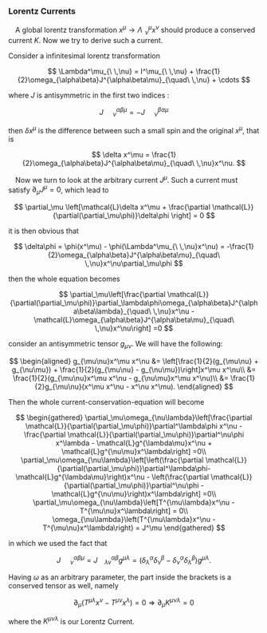 ### Lorentz Currents

&emsp;A global lorentz transformation $x^\mu \to \Lambda^\mu_{\ \,\nu}x^\nu$ should produce a conserved current $K$. Now we try to derive such a current.

Consider a infinitesimal lorentz transformation 

$$
\Lambda^\mu_{\ \,\nu} = I^\mu_{\ \,\nu} + \frac{1}{2}\omega_{\alpha\beta}J^{\alpha\beta\mu}_{\quad\ \,\nu} + \cdots
$$

where $J$ is antisymmetric in the first two indices :

$$
J^{\alpha\beta\mu}_{\quad\ \,\nu} = -J^{\beta\alpha\mu}_{\quad\ \,\nu}
$$

then $\delta x^\mu$ is the difference between such a small spin and the original $x^\mu$, that is 

$$
\delta x^\mu = \frac{1}{2}\omega_{\alpha\beta}J^{\alpha\beta\mu}_{\quad\ \,\nu}x^\nu.
$$

&emsp;Now we turn to look at the arbitrary current $J^\mu$. Such a current must satisfy $\partial_\mu J^\mu = 0$, which lead to

$$
\partial_\mu \left[\mathcal{L}\delta x^\mu + \frac{\partial \mathcal{L}}{\partial(\partial_\mu\phi)}\delta\phi \right] = 0
$$

it is then obvious that 

$$
\delta\phi = \phi(x^\mu) - \phi(\Lambda^\mu_{\ \,\nu}x^\nu)  = -\frac{1}{2}\omega_{\alpha\beta}J^{\alpha\beta\mu}_{\quad\ \,\nu}x^\nu\partial_\mu\phi
$$

then the whole equation becomes

$$
\partial_\mu\left[\frac{\partial \mathcal{L}}{\partial(\partial_\mu\phi)}\partial_\lambda\phi\omega_{\alpha\beta}J^{\alpha\beta\lambda}_{\quad\ \,\nu}x^\nu - \mathcal{L}\omega_{\alpha\beta}J^{\alpha\beta\mu}_{\quad\ \,\nu}x^\nu\right] =0
$$

consider an antisymmetric tensor $g_{\mu\nu}$. We will have the following:

$$
\begin{aligned}
    g_{\mu\nu}x^\mu x^\nu
    &=  \left[\frac{1}{2}(g_{\mu\nu} + g_{\nu\mu}) + \frac{1}{2}(g_{\mu\nu} - g_{\nu\mu})\right]x^\mu x^\nu\\
    &=  \frac{1}{2}(g_{\mu\nu}x^\mu x^\nu - g_{\nu\mu}x^\mu x^\nu)\\
    &=  \frac{1}{2}g_{\mu\nu}(x^\mu x^\nu - x^\nu x^\mu).
\end{aligned}
$$

Then the whole current-conservation-equation will become

$$
\begin{gathered}
    \partial_\mu\omega_{\nu\lambda}\left[\frac{\partial \mathcal{L}}{\partial(\partial_\mu\phi)}\partial^\lambda\phi x^\nu - \frac{\partial \mathcal{L}}{\partial(\partial_\mu\phi)}\partial^\nu\phi x^\lambda - \mathcal{L}g^{\lambda\mu}x^\nu + \mathcal{L}g^{\nu\mu}x^\lambda\right] =0\\
    \partial_\mu\omega_{\nu\lambda}\left[\left(\frac{\partial \mathcal{L}}{\partial(\partial_\mu\phi)}\partial^\lambda\phi-  \mathcal{L}g^{\lambda\mu}\right)x^\nu - \left(\frac{\partial \mathcal{L}}{\partial(\partial_\mu\phi)}\partial^\nu\phi  - \mathcal{L}g^{\nu\mu}\right)x^\lambda\right] =0\\
    \partial_\mu\omega_{\nu\lambda}\left[T^{\mu\lambda}x^\nu - T^{\mu\nu}x^\lambda\right] = 0\\
    \omega_{\nu\lambda}\left(T^{\mu\lambda}x^\nu - T^{\mu\nu}x^\lambda\right) = J^\mu
\end{gathered}
$$

in which we used the fact that 

$$
J^{\alpha\beta\mu}_{\quad\ \,\nu} = J^{\alpha\beta}_{\quad\lambda\nu}g^{\mu\lambda} = (\delta^\alpha_\lambda\delta^\beta_\nu - \delta^\alpha_\nu\delta^\beta_\lambda)g^{\mu\lambda}.
$$

Having $\omega$ as an arbitrary parameter, the part inside the brackets is a conserved tensor as well, namely 

$$
\partial_\mu\left(T^{\mu\lambda}x^\nu - T^{\mu\nu}x^\lambda\right) = 0 \Longrightarrow \partial_\mu K^{\mu\nu\lambda} = 0
$$

where the $K^{\mu\nu\lambda}$ is our Lorentz Current.